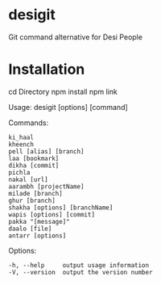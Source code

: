 # desigit
Git command alternative for Desi People

# Installation
cd Directory
npm install 
npm link

  Usage: desigit [options] [command]


  Commands:

    ki_haal
    kheench
    pell [alias] [branch]
    laa [bookmark]
    dikha [commit]
    pichla
    nakal [url]
    aarambh [projectName]
    milade [branch]
    ghur [branch]
    shakha [options] [branchName]
    wapis [options] [commit]
    pakka "[message]"
    daalo [file]
    antarr [options]

  Options:

    -h, --help     output usage information
    -V, --version  output the version number
